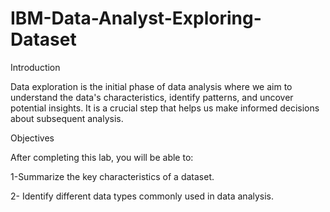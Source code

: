# IBM-Data-Analyst-Exploring-Dataset

Introduction


Data exploration is the initial phase of data analysis where we aim to understand the data's characteristics, identify patterns, and
uncover potential insights. It is a crucial step that helps us make informed decisions about subsequent analysis.



Objectives


After completing this lab, you will be able to:



1-Summarize the key characteristics of a dataset.

2- Identify different data types commonly used in data analysis.
